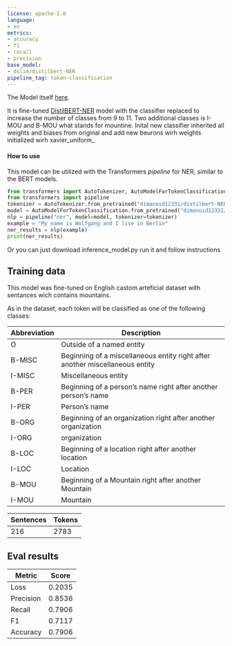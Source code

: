 ```yaml
---
license: apache-2.0
language:
- en
metrics:
- accuracy
- f1
- recall
- precision
base_model:
- dslim/distilbert-NER
pipeline_tag: token-classification
---
```

The Model itself [here](https://huggingface.co/dimanoid12331/distilbert-NER_finetuned_on_mountines).

It is fine-tuned [DistilBERT-NER](https://huggingface.co/dslim/distilbert-NER) model with the classifier replaced to increase the number of classes from 9 to 11. Two additional classes is I-MOU and B-MOU what stands for mountine.
Inital new classifier inherited all weights and biases from original and add new beurons wirh weights initialized wirh xavier_uniform_

#### How to use

This model can be utilized with the Transformers *pipeline* for NER, similar to the BERT models.

```python
from transformers import AutoTokenizer, AutoModelForTokenClassification
from transformers import pipeline
tokenizer = AutoTokenizer.from_pretrained("dimanoid12331/distilbert-NER_finetuned_on_mountines")
model = AutoModelForTokenClassification.from_pretrained("dimanoid12331/distilbert-NER_finetuned_on_mountines")
nlp = pipeline("ner", model=model, tokenizer=tokenizer)
example = "My name is Wolfgang and I live in Berlin"
ner_results = nlp(example)
print(ner_results)
```

Or you can just download inference_model.py run it and follow instructions

## Training data

This model was fine-tuned on English castom arteficial dataset with sentances wich contains mountains. 

As in the dataset, each token will be classified as one of the following classes:

Abbreviation|Description
-|-
O|Outside of a named entity
B-MISC |Beginning of a miscellaneous entity right after another miscellaneous entity
I-MISC | Miscellaneous entity
B-PER |Beginning of a person’s name right after another person’s name
I-PER |Person’s name
B-ORG |Beginning of an organization right after another organization
I-ORG |organization
B-LOC |Beginning of a location right after another location
I-LOC |Location
B-MOU |Beginning of a Mountain right after another Mountain
I-MOU |Mountain

Sentences |Tokens
-|-
216 |2783


## Eval results
| Metric     | Score |
|------------|-------|
| Loss       | 0.2035|
| Precision  | 0.8536|
| Recall     | 0.7906|
| F1         | 0.7117|
| Accuracy   | 0.7906|
